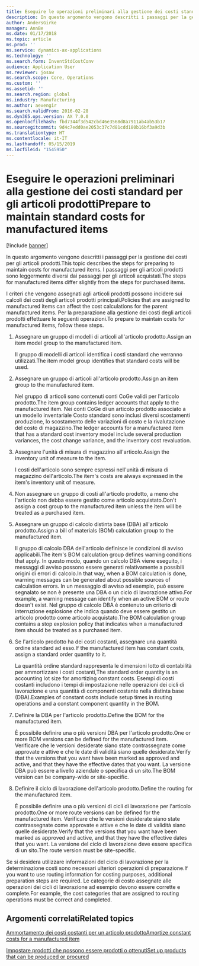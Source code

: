 ```yaml
---
title: Eseguire le operazioni preliminari alla gestione dei costi standard per gli articoli prodotti
description: In questo argomento vengono descritti i passaggi per la gestione dei costi per gli articoli prodotti.
author: AndersGirke
manager: AnnBe
ms.date: 01/17/2018
ms.topic: article
ms.prod: ''
ms.service: dynamics-ax-applications
ms.technology: ''
ms.search.form: InventStdCostConv
audience: Application User
ms.reviewer: josaw
ms.search.scope: Core, Operations
ms.custom: ''
ms.assetid: ''
ms.search.region: global
ms.industry: Manufacturing
ms.author: aevengir
ms.search.validFrom: 2016-02-28
ms.dyn365.ops.version: AX 7.0.0
ms.openlocfilehash: fbd7344f3d542cbd46e3568d8a7911ab4ab53b17
ms.sourcegitcommit: 9d4c7edd0ae2053c37c7d81cdd180b16bf3a9d3b
ms.translationtype: HT
ms.contentlocale: it-IT
ms.lasthandoff: 05/15/2019
ms.locfileid: "1545950"
---
```

# <a name="prepare-to-maintain-standard-costs-for-manufactured-items"></a><span data-ttu-id="0841d-103">Eseguire le operazioni preliminari alla gestione dei costi standard per gli articoli prodotti</span><span class="sxs-lookup"><span data-stu-id="0841d-103">Prepare to maintain standard costs for manufactured items</span></span>

[!include [banner](../includes/banner.md)]

<span data-ttu-id="0841d-104">In questo argomento vengono descritti i passaggi per la gestione dei costi per gli articoli prodotti.</span><span class="sxs-lookup"><span data-stu-id="0841d-104">This topic describes the steps for preparing to maintain costs for manufactured items.</span></span> <span data-ttu-id="0841d-105">I passaggi per gli articoli prodotti sono leggermente diversi dai passaggi per gli articoli acquistati.</span><span class="sxs-lookup"><span data-stu-id="0841d-105">The steps for manufactured items differ slightly from the steps for purchased items.</span></span>

<span data-ttu-id="0841d-106">I criteri che vengono assegnati agli articoli prodotti possono incidere sui calcoli dei costi degli articoli prodotti principali.</span><span class="sxs-lookup"><span data-stu-id="0841d-106">Policies that are assigned to manufactured items can affect the cost calculations for the parent manufactured items.</span></span> <span data-ttu-id="0841d-107">Per la preparazione alla gestione dei costi degli articoli prodotti effettuare le seguenti operazioni.</span><span class="sxs-lookup"><span data-stu-id="0841d-107">To prepare to maintain costs for manufactured items, follow these steps.</span></span>

1. <span data-ttu-id="0841d-108">Assegnare un gruppo di modelli di articoli all'articolo prodotto.</span><span class="sxs-lookup"><span data-stu-id="0841d-108">Assign an item model group to the manufactured item.</span></span> 

   <span data-ttu-id="0841d-109">Il gruppo di modelli di articoli identifica i costi standard che verranno utilizzati.</span><span class="sxs-lookup"><span data-stu-id="0841d-109">The item model group identifies that standard costs will be used.</span></span>

2. <span data-ttu-id="0841d-110">Assegnare un gruppo di articoli all'articolo prodotto.</span><span class="sxs-lookup"><span data-stu-id="0841d-110">Assign an item group to the manufactured item.</span></span> 

   <span data-ttu-id="0841d-111">Nel gruppo di articoli sono contenuti conti CoGe validi per l'articolo prodotto.</span><span class="sxs-lookup"><span data-stu-id="0841d-111">The item group contains ledger accounts that apply to the manufactured item.</span></span> <span data-ttu-id="0841d-112">Nei conti CoGe di un articolo prodotto associato a un modello inventariale Costo standard sono inclusi diversi scostamenti produzione, lo scostamento delle variazioni di costo e la rivalutazione del costo di magazzino.</span><span class="sxs-lookup"><span data-stu-id="0841d-112">The ledger accounts for a manufactured item that has a standard cost inventory model include several production variances, the cost change variance, and the inventory cost revaluation.</span></span>

3. <span data-ttu-id="0841d-113">Assegnare l'unità di misura di magazzino all'articolo.</span><span class="sxs-lookup"><span data-stu-id="0841d-113">Assign the inventory unit of measure to the item.</span></span> 

   <span data-ttu-id="0841d-114">I costi dell'articolo sono sempre espressi nell'unità di misura di magazzino dell'articolo.</span><span class="sxs-lookup"><span data-stu-id="0841d-114">The item's costs are always expressed in the item's inventory unit of measure.</span></span>

4. <span data-ttu-id="0841d-115">Non assegnare un gruppo di costi all'articolo prodotto, a meno che l'articolo non debba essere gestito come articolo acquistato.</span><span class="sxs-lookup"><span data-stu-id="0841d-115">Don't assign a cost group to the manufactured item unless the item will be treated as a purchased item.</span></span>

5. <span data-ttu-id="0841d-116">Assegnare un gruppo di calcolo distinta base (DBA) all'articolo prodotto.</span><span class="sxs-lookup"><span data-stu-id="0841d-116">Assign a bill of materials (BOM) calculation group to the manufactured item.</span></span> 

   <span data-ttu-id="0841d-117">Il gruppo di calcolo DBA dell'articolo definisce le condizioni di avviso applicabili.</span><span class="sxs-lookup"><span data-stu-id="0841d-117">The item's BOM calculation group defines warning conditions that apply.</span></span> <span data-ttu-id="0841d-118">In questo modo, quando un calcolo DBA viene eseguito, i messaggi di avviso possono essere generati relativamente a possibili origini di errori di calcolo.</span><span class="sxs-lookup"><span data-stu-id="0841d-118">In that way, when a BOM calculation is done, warning messages can be generated about possible sources of calculation errors.</span></span> <span data-ttu-id="0841d-119">In un messaggio di avviso ad esempio, può essere segnalato se non è presente una DBA o un ciclo di lavorazione attivo.</span><span class="sxs-lookup"><span data-stu-id="0841d-119">For example, a warning message can identify when an active BOM or route doesn't exist.</span></span> <span data-ttu-id="0841d-120">Nel gruppo di calcolo DBA è contenuto un criterio di interruzione esplosione che indica quando deve essere gestito un articolo prodotto come articolo acquistato.</span><span class="sxs-lookup"><span data-stu-id="0841d-120">The BOM calculation group contains a stop explosion policy that indicates when a manufactured item should be treated as a purchased item.</span></span>

6. <span data-ttu-id="0841d-121">Se l'articolo prodotto ha dei costi costanti, assegnare una quantità ordine standard ad esso.</span><span class="sxs-lookup"><span data-stu-id="0841d-121">If the manufactured item has constant costs, assign a standard order quantity to it.</span></span> 

   <span data-ttu-id="0841d-122">La quantità ordine standard rappresenta le dimensioni lotto di contabilità per ammortizzare i costi costanti,</span><span class="sxs-lookup"><span data-stu-id="0841d-122">The standard order quantity is an accounting lot size for amortizing constant costs.</span></span> <span data-ttu-id="0841d-123">Esempi di costi costanti includono i tempi di impostazione nelle operazioni dei cicli di lavorazione e una quantità di componenti costante nella distinta base (DBA).</span><span class="sxs-lookup"><span data-stu-id="0841d-123">Examples of constant costs include setup times in routing operations and a constant component quantity in the BOM.</span></span>

7. <span data-ttu-id="0841d-124">Definire la DBA per l'articolo prodotto.</span><span class="sxs-lookup"><span data-stu-id="0841d-124">Define the BOM for the manufactured item.</span></span> 

   <span data-ttu-id="0841d-125">È possibile definire una o più versioni DBA per l'articolo prodotto.</span><span class="sxs-lookup"><span data-stu-id="0841d-125">One or more BOM versions can be defined for the manufactured item.</span></span> <span data-ttu-id="0841d-126">Verificare che le versioni desiderate siano state contrassegnate come approvate e attive e che le date di validità siano quelle desiderate.</span><span class="sxs-lookup"><span data-stu-id="0841d-126">Verify that the versions that you want have been marked as approved and active, and that they have the effective dates that you want.</span></span> <span data-ttu-id="0841d-127">La versione DBA può essere a livello aziendale o specifica di un sito.</span><span class="sxs-lookup"><span data-stu-id="0841d-127">The BOM version can be company-wide or site-specific.</span></span>

8. <span data-ttu-id="0841d-128">Definire il ciclo di lavorazione dell'articolo prodotto.</span><span class="sxs-lookup"><span data-stu-id="0841d-128">Define the routing for the manufactured item.</span></span> 

   <span data-ttu-id="0841d-129">È possibile definire una o più versioni di cicli di lavorazione per l'articolo prodotto.</span><span class="sxs-lookup"><span data-stu-id="0841d-129">One or more route versions can be defined for the manufactured item.</span></span> <span data-ttu-id="0841d-130">Verificare che le versioni desiderate siano state contrassegnate come approvate e attive e che le date di validità siano quelle desiderate.</span><span class="sxs-lookup"><span data-stu-id="0841d-130">Verify that the versions that you want have been marked as approved and active, and that they have the effective dates that you want.</span></span> <span data-ttu-id="0841d-131">La versione del ciclo di lavorazione deve essere specifica di un sito.</span><span class="sxs-lookup"><span data-stu-id="0841d-131">The route version must be site-specific.</span></span>

<span data-ttu-id="0841d-132">Se si desidera utilizzare informazioni del ciclo di lavorazione per la determinazione costi sono necessari ulteriori operazioni di preparazione.</span><span class="sxs-lookup"><span data-stu-id="0841d-132">If you want to use routing information for costing purposes, additional preparation steps are required.</span></span> <span data-ttu-id="0841d-133">Le categorie di costo assegnate alle operazioni dei cicli di lavorazione ad esempio devono essere corrette e complete.</span><span class="sxs-lookup"><span data-stu-id="0841d-133">For example, the cost categories that are assigned to routing operations must be correct and completed.</span></span>

<a name="related-topics"></a><span data-ttu-id="0841d-134">Argomenti correlati</span><span class="sxs-lookup"><span data-stu-id="0841d-134">Related topics</span></span>
--------

[<span data-ttu-id="0841d-135">Ammortamento dei costi costanti per un articolo prodotto</span><span class="sxs-lookup"><span data-stu-id="0841d-135">Amortize constant costs for a manufactured item</span></span>](amortize-constant-costs-manufactured-item.md)

[<span data-ttu-id="0841d-136">Impostare prodotti che possono essere prodotti o ottenuti</span><span class="sxs-lookup"><span data-stu-id="0841d-136">Set up products that can be produced or procured</span></span>](manufactured-items-treated-as-purchased-items.md)

